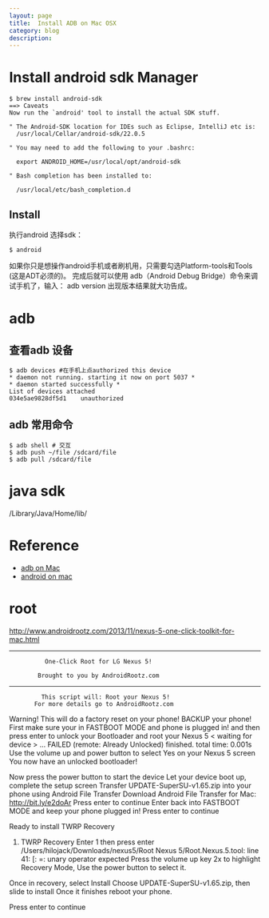 ```yaml
---
layout: page
title:	Install ADB on Mac OSX	
category: blog
description: 
---
```

# Install android sdk Manager
	$ brew install android-sdk
	==> Caveats
	Now run the `android' tool to install the actual SDK stuff.

	" The Android-SDK location for IDEs such as Eclipse, IntelliJ etc is:
	  /usr/local/Cellar/android-sdk/22.0.5

	" You may need to add the following to your .bashrc:

	  export ANDROID_HOME=/usr/local/opt/android-sdk

	" Bash completion has been installed to:

	  /usr/local/etc/bash_completion.d

## Install 
执行android 选择sdk：

	$ android

如果你只是想操作android手机或者刷机用，只需要勾选Platform-tools和Tools (这是ADT必须的)。
完成后就可以使用 adb（Android Debug Bridge）命令来调试手机了，输入： adb version 出现版本结果就大功告成。

# adb

## 查看adb 设备
	$ adb devices #在手机上点authorized this device
	* daemon not running. starting it now on port 5037 *
	* daemon started successfully *
	List of devices attached
	034e5ae9828df5d1	unauthorized

## adb 常用命令
	$ adb shell # 交互
	$ adb push ~/file /sdcard/file
	$ adb pull /sdcard/file

# java sdk
/Library/Java/Home/lib/

# Reference
- [adb on Mac][] 
- [android on mac]

[adb on Mac]: http://www.izhangheng.com/mac-os-x-homebrew-install-android-sdk/
[android on mac]: http://forum.xda-developers.com/showthread.php?t=1917237


# root
http://www.androidrootz.com/2013/11/nexus-5-one-click-toolkit-for-mac.html

***************************************************************
								     
              One-Click Root for LG Nexus 5!		     
 							     
            Brought to you by AndroidRootz.com	     
								     
***************************************************************
             This script will: Root your Nexus 5!			     
           For more details go to AndroidRootz.com	     
 
Warning! This will do a factory reset on your phone! BACKUP your phone!
First make sure your in FASTBOOT MODE and phone is plugged in!
and then press enter to unlock your Bootloader and root your Nexus 5
< waiting for device >
...
FAILED (remote: Already Unlocked)
finished. total time: 0.001s
Use the volume up and power button to select Yes on your Nexus 5 screen
You now have an unlocked bootloader!
 
Now press the power button to start the device
Let your device boot up, complete the setup screen
Transfer UPDATE-SuperSU-v1.65.zip into your phone using Android File Transfer 
Download Android File Transfer for Mac: http://bit.ly/e2doAr
Press enter to continue
Enter back into FASTBOOT MODE and keep your phone plugged in!
Press enter to continue

Ready to install TWRP Recovery
1. TWRP Recovery
Enter 1 then press enter
/Users/hilojack/Downloads/nexus5/Root Nexus 5/Root.Nexus.5.tool: line 41: [: =: unary operator expected
Press the volume up key 2x to highlight Recovery Mode,
Use the power button to select it.
 
Once in recovery, select Install
Choose UPDATE-SuperSU-v1.65.zip, then slide to install
Once it finishes reboot your phone.
 
 
Press enter to continue
